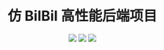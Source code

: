 <h1 align="center">
  仿 BilBil 高性能后端项目
</h1>

<p align="center">
  <a href="http://120.55.86.83/"><img src="https://img.shields.io/badge/博客-Java达摩院-brightgreen.svg?style=for-the-badge"></a>
  <a href="#"><img src="https://img.shields.io/badge/公众号-Echo-green.svg?style=for-the-badge"></a>
  <a href="#" target="_blank"><img src="https://img.shields.io/badge/关于我-Echo-critical?style=for-the-badge"></a>
</p>